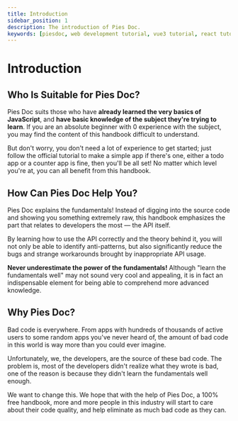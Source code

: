 ```yaml
---
title: Introduction
sidebar_position: 1
description: The introduction of Pies Doc.
keywords: [piesdoc, web development tutorial, vue3 tutorial, react tutorial]
---
```


# Introduction

## Who Is Suitable for Pies Doc?

Pies Doc suits those who have **already learned the very basics of JavaScript**, and **have basic knowledge of the subject they're trying to learn**. If you are an absolute beginner with 0 experience with the subject, you may find the content of this handbook difficult to understand.

But don't worry, you don't need a lot of experience to get started; just follow the official tutorial to make a simple app if there's one, either a todo app or a counter app is fine, then you'll be all set! No matter which level you're at, you can all benefit from this handbook.

## How Can Pies Doc Help You?

Pies Doc explains the fundamentals! Instead of digging into the source code and showing you something extremely raw, this handbook emphasizes the part that relates to developers the most — the API itself.

By learning how to use the API correctly and the theory behind it, you will not only be able to identify anti-patterns, but also significantly reduce the bugs and strange workarounds brought by inappropriate API usage.

**Never underestimate the power of the fundamentals!** Although "learn the fundamentals well" may not sound very cool and appealing, it is in fact an indispensable element for being able to comprehend more advanced knowledge.

## Why Pies Doc?

Bad code is everywhere. From apps with hundreds of thousands of active users to some random apps you've never heard of, the amount of bad code in this world is way more than you could ever imagine.

Unfortunately, we, the developers, are the source of these bad code. The problem is, most of the developers didn't realize what they wrote is bad, one of the reason is because they didn't learn the fundamentals well enough.

We want to change this. We hope that with the help of Pies Doc, a 100% free handbook, more and more people in this industry will start to care about their code quality, and help eliminate as much bad code as they can.